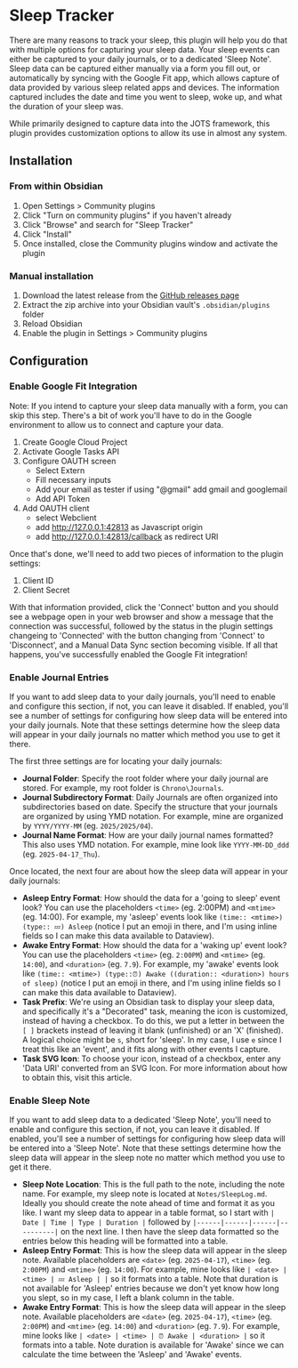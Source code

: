 # Sleep Tracker

There are many reasons to track your sleep, this plugin will help you do that with multiple options for capturing your sleep data. Your sleep events can either be captured to your daily journals, or to a dedicated 'Sleep Note'. Sleep data can be captured either manually via a form you fill out, or automatically by syncing with the Google Fit app, which allows capture of data provided by various sleep related apps and devices.  The information captured includes the date and time you went to sleep, woke up, and what the duration of your sleep was.

While primarily designed to capture data into the JOTS framework, this plugin provides customization options to allow its use in almost any system. 

## Installation

### From within Obsidian

1. Open Settings > Community plugins
2. Click "Turn on community plugins" if you haven't already
3. Click "Browse" and search for "Sleep Tracker"
4. Click "Install"
5. Once installed, close the Community plugins window and activate the plugin

### Manual installation

1. Download the latest release from the [GitHub releases page](https://github.com/jpfieber/jots-sleep-tracker/releases)
2. Extract the zip archive into your Obsidian vault's `.obsidian/plugins` folder
3. Reload Obsidian
4. Enable the plugin in Settings > Community plugins

## Configuration

### Enable Google Fit Integration

Note: If you intend to capture your sleep data manually with a form, you can skip this step.
There's a bit of work you'll have to do in the Google environment to allow us to connect and capture your data.
1. Create Google Cloud Project
2. Activate Google Tasks API
3. Configure OAUTH screen
    - Select Extern
    - Fill necessary inputs
    - Add your email as tester if using "@gmail" add gmail and googlemail
    - Add API Token
4. Add OAUTH client
    - select Webclient
    - add http://127.0.0.1:42813 as Javascript origin
    - add http://127.0.0.1:42813/callback as redirect URI

Once that's done, we'll need to add two pieces of information to the plugin settings:
1. Client ID
2. Client Secret

With that information provided, click the 'Connect' button and you should see a webpage open in your web browser and show a message that the connection was successful, followed by the status in the plugin settings changeing to 'Connected' with the button changing from 'Connect' to 'Disconnect', and a Manual Data Sync section becoming visible.  If all that happens, you've successfully enabled the Google Fit integration!

### Enable Journal Entries

If you want to add sleep data to your daily journals, you'll need to enable and configure this section, if not, you can leave it disabled. If enabled, you'll see a number of settings for configuring how sleep data will be entered into your daily journals. Note that these settings determine how the sleep data will appear in your daily journals no matter which method you use to get it there.

The first three settings are for locating your daily journals:

- **Journal Folder**: Specify the root folder where your daily journal are stored. For example, my root folder is `Chrono\Journals`.
- **Journal Subdirectory Format**: Daily Journals are often organized into subdirectories based on date. Specify the structure that your journals are organized by using YMD notation. For example, mine are organized by `YYYY/YYYY-MM` (eg. `2025/2025/04`).
- **Journal Name Format**: How are your daily journal names formatted?  This also uses YMD notation.  For example, mine look like `YYYY-MM-DD_ddd` (eg. `2025-04-17_Thu`).

Once located, the next four are about how the sleep data will appear in your daily journals:

- **Asleep Entry Format**: How should the data for a 'going to sleep' event look? You can use the placeholders `<time>` (eg. 2:00PM) and `<mtime>` (eg. 14:00).  For example, my 'asleep' events look like `(time:: <mtime>) (type:: 💤) Asleep` (notice I put an emoji in there, and I'm using inline fields so I can make this data available to Dataview).
- **Awake Entry Format**: How should the data for a 'waking up' event look? You can use the placeholders `<time>` (eg. `2:00PM`) and `<mtime>` (eg. `14:00`), and `<duration>` (eg. `7.9`).  For example, my 'awake' events look like `(time:: <mtime>) (type::⏰) Awake ((duration:: <duration>) hours of sleep)` (notice I put an emoji in there, and I'm using inline fields so I can make this data available to Dataview).
- **Task Prefix**:  We're using an Obsidian task to display your sleep data, and specifically it's a "Decorated" task, meaning the icon is customized, instead of having a checkbox. To do this, we put a letter in between the `[ ]` brackets instead of leaving it blank (unfinished) or an 'X' (finished). A logical choice might be `s`, short for 'sleep'. In my case, I use `e` since I treat this like an 'event', and it fits along with other events I capture.
- **Task SVG Icon**: To choose your icon, instead of a checkbox, enter any 'Data URI' converted from an SVG Icon. For more information about how to obtain this, visit this article.

### Enable Sleep Note

If you want to add sleep data to a dedicated 'Sleep Note', you'll need to enable and configure this section, if not, you can leave it disabled.  If enabled, you'll see a number of settings for configuring how sleep data will be entered into a 'Sleep Note'. Note that these settings determine how the sleep data will appear in the sleep note no matter which method you use to get it there.

- **Sleep Note Location**: This is the full path to the note, including the note name. For example, my sleep note is located at `Notes/SleepLog.md`. Ideally you should create the note ahead of time and format it as you like. I want my sleep data to appear in a table format, so I start with `| Date | Time | Type | Duration |` followed by `|------|------|------|----------|` on the next line. I then have the sleep data formatted so the entries below this heading will be formatted into a table.
- **Asleep Entry Format**: This is how the sleep data will appear in the sleep note. Available placeholders are `<date>` (eg. `2025-04-17`), `<time>` (eg. `2:00PM`) and `<mtime>` (eg. `14:00`).  For example, mine looks like `| <date> | <time> | 💤 Asleep | |` so it formats into a table. Note that duration is not available for 'Asleep' entries because we don't yet know how long you slept, so in my case, I left a blank column in the table.
- **Awake Entry Format**: This is how the sleep data will appear in the sleep note. Available placeholders are `<date>` (eg. `2025-04-17`), `<time>` (eg. `2:00PM`) and `<mtime>` (eg. `14:00`) and `<duration>` (eg. `7.9`).  For example, mine looks like `| <date> | <time> | ⏰ Awake | <duration> |` so it formats into a table. Note duration is available for 'Awake' since we can calculate the time between the 'Asleep' and 'Awake' events.

